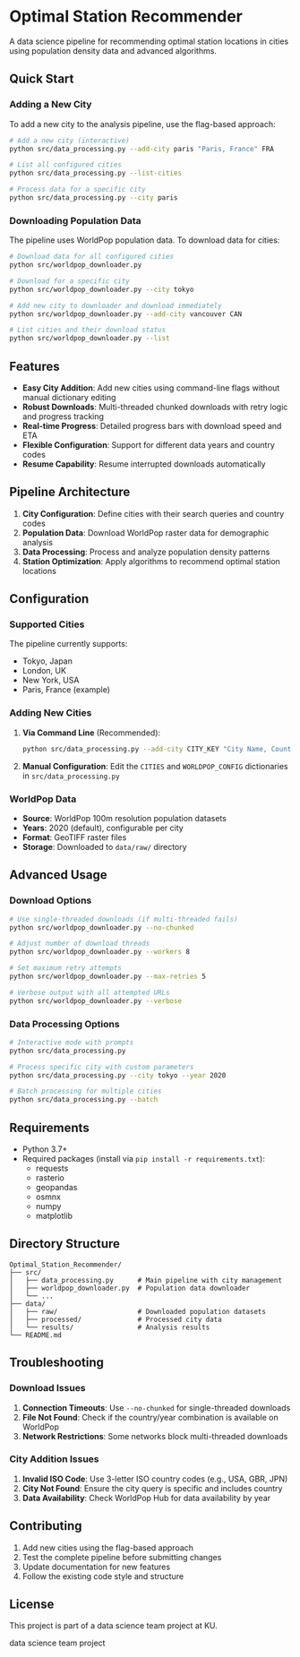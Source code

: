 # Optimal Station Recommender

A data science pipeline for recommending optimal station locations in cities using population density data and advanced algorithms.

## Quick Start

### Adding a New City

To add a new city to the analysis pipeline, use the flag-based approach:

```bash
# Add a new city (interactive)
python src/data_processing.py --add-city paris "Paris, France" FRA

# List all configured cities
python src/data_processing.py --list-cities

# Process data for a specific city
python src/data_processing.py --city paris
```

### Downloading Population Data

The pipeline uses WorldPop population data. To download data for cities:

```bash
# Download data for all configured cities
python src/worldpop_downloader.py

# Download for a specific city
python src/worldpop_downloader.py --city tokyo

# Add new city to downloader and download immediately
python src/worldpop_downloader.py --add-city vancouver CAN

# List cities and their download status
python src/worldpop_downloader.py --list
```

## Features

- **Easy City Addition**: Add new cities using command-line flags without manual dictionary editing
- **Robust Downloads**: Multi-threaded chunked downloads with retry logic and progress tracking
- **Real-time Progress**: Detailed progress bars with download speed and ETA
- **Flexible Configuration**: Support for different data years and country codes
- **Resume Capability**: Resume interrupted downloads automatically

## Pipeline Architecture

1. **City Configuration**: Define cities with their search queries and country codes
2. **Population Data**: Download WorldPop raster data for demographic analysis
3. **Data Processing**: Process and analyze population density patterns
4. **Station Optimization**: Apply algorithms to recommend optimal station locations

## Configuration

### Supported Cities

The pipeline currently supports:
- Tokyo, Japan
- London, UK  
- New York, USA
- Paris, France (example)

### Adding New Cities

1. **Via Command Line** (Recommended):
   ```bash
   python src/data_processing.py --add-city CITY_KEY "City Name, Country" ISO_CODE
   ```

2. **Manual Configuration**: Edit the `CITIES` and `WORLDPOP_CONFIG` dictionaries in `src/data_processing.py`

### WorldPop Data

- **Source**: WorldPop 100m resolution population datasets
- **Years**: 2020 (default), configurable per city
- **Format**: GeoTIFF raster files
- **Storage**: Downloaded to `data/raw/` directory

## Advanced Usage

### Download Options

```bash
# Use single-threaded downloads (if multi-threaded fails)
python src/worldpop_downloader.py --no-chunked

# Adjust number of download threads
python src/worldpop_downloader.py --workers 8

# Set maximum retry attempts
python src/worldpop_downloader.py --max-retries 5

# Verbose output with all attempted URLs
python src/worldpop_downloader.py --verbose
```

### Data Processing Options

```bash
# Interactive mode with prompts
python src/data_processing.py

# Process specific city with custom parameters
python src/data_processing.py --city tokyo --year 2020

# Batch processing for multiple cities
python src/data_processing.py --batch
```

## Requirements

- Python 3.7+
- Required packages (install via `pip install -r requirements.txt`):
  - requests
  - rasterio
  - geopandas
  - osmnx
  - numpy
  - matplotlib

## Directory Structure

```
Optimal_Station_Recommender/
├── src/
│   ├── data_processing.py      # Main pipeline with city management
│   ├── worldpop_downloader.py  # Population data downloader
│   └── ...
├── data/
│   ├── raw/                    # Downloaded population datasets
│   ├── processed/              # Processed city data
│   └── results/                # Analysis results
└── README.md
```

## Troubleshooting

### Download Issues

1. **Connection Timeouts**: Use `--no-chunked` for single-threaded downloads
2. **File Not Found**: Check if the country/year combination is available on WorldPop
3. **Network Restrictions**: Some networks block multi-threaded downloads

### City Addition Issues

1. **Invalid ISO Code**: Use 3-letter ISO country codes (e.g., USA, GBR, JPN)
2. **City Not Found**: Ensure the city query is specific and includes country
3. **Data Availability**: Check WorldPop Hub for data availability by year

## Contributing

1. Add new cities using the flag-based approach
2. Test the complete pipeline before submitting changes
3. Update documentation for new features
4. Follow the existing code style and structure

## License

This project is part of a data science team project at KU.

data science team project
